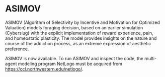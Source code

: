 # ASIMOV

ASIMOV (Algorithm of Selectivity by Incentive and Motivation for Optimized Valuation) models foraging decision, based on an earlier simulation (Cyberslug) with the explicit implementation of reward experience, pain, and homeostatic plasticity. The model provides insights on the nature and course of the addiction process, as an extreme expression of aesthetic preference. 

ASIMOV is now available. To run ASIMOV and inspect the code, the multi-agent modeling program NetLogo must be acquired from https://ccl.northwestern.edu/netlogo/.
